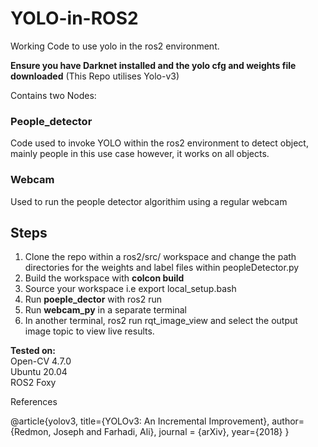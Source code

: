 # YOLO-in-ROS2
Working Code to use yolo in the ros2 environment.

**Ensure you have Darknet installed and the yolo cfg and weights file downloaded** 
(This Repo utilises Yolo-v3)

Contains two Nodes:
### People_detector
Code used to invoke YOLO within the ros2 environment to detect object, mainly people in this use case however, it works on all objects.

### Webcam
Used to run the people detector algorithim using a regular webcam

## Steps
1. Clone the repo within a ros2/src/ workspace and change the path directories for the weights and label files within peopleDetector.py
2. Build the workspace with **colcon build**
3. Source your workspace i.e export local_setup.bash
4. Run **poeple_dector** with ros2 run
5. Run **webcam_py** in a separate terminal
6. In another terminal, ros2 run rqt_image_view and select the output image topic to view live results.

**Tested on:**\
Open-CV 4.7.0\
Ubuntu 20.04\
ROS2 Foxy


References

@article{yolov3,
  title={YOLOv3: An Incremental Improvement},
  author={Redmon, Joseph and Farhadi, Ali},
  journal = {arXiv},
  year={2018}
}
